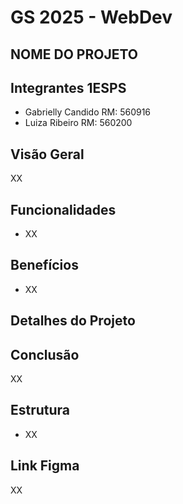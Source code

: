 # GS 2025 - WebDev
## NOME DO PROJETO
 
## Integrantes 1ESPS
- Gabrielly Candido RM: 560916
- Luiza Ribeiro RM: 560200

## Visão Geral
XX
 
 
## Funcionalidades
- XX
 
## Benefícios
- XX
 
## Detalhes do Projeto
 
## Conclusão
XX
 
## Estrutura
- XX
 
## Link Figma 
XX
